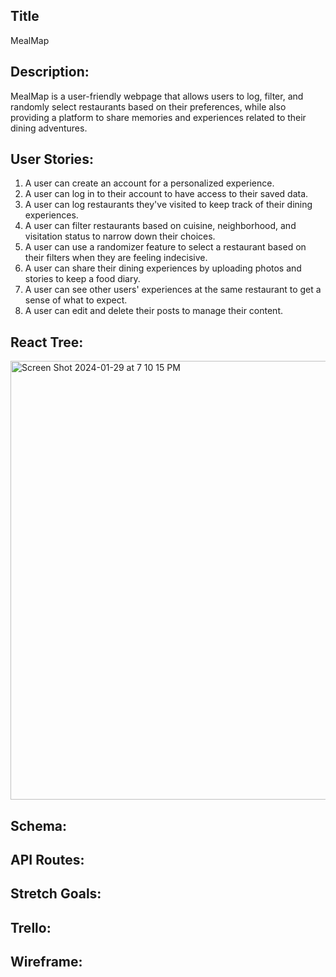 ## Title
MealMap

## Description:
MealMap is a user-friendly webpage that allows users to log, filter, and randomly select restaurants based on their preferences, while also providing a platform to share memories and experiences related to their dining adventures.

## User Stories:
1. A user can create an account for a personalized experience. 
2. A user can log in to their account to have access to their saved data. 
3. A user can log restaurants they've visited to keep track of their dining experiences. 
4. A user can filter restaurants based on cuisine, neighborhood, and visitation status to narrow down their choices. 
5. A user can use a randomizer feature to select a restaurant based on their filters when they are feeling indecisive. 
6. A user can share their dining experiences by uploading photos and stories to keep a food diary.
7. A user can see other users' experiences at the same restaurant to get a sense of what to expect. 
8. A user can edit and delete their posts to manage their content. 

## React Tree:
<img width="702" alt="Screen Shot 2024-01-29 at 7 10 15 PM" src="https://github.com/statsumi97/Phase-5-Project/assets/147007475/2f77142b-b4a4-4f13-9d16-06ef30150784">

## Schema:

## API Routes:

## Stretch Goals:

## Trello:

## Wireframe:
